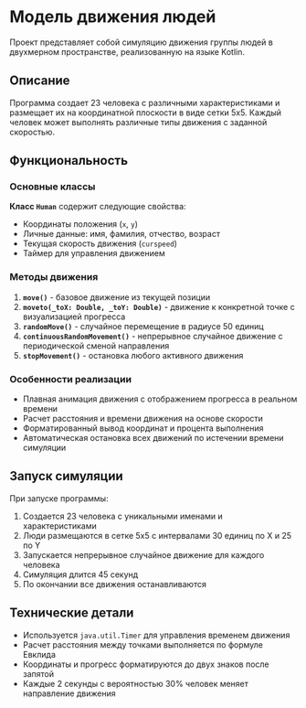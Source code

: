 # Модель движения людей

Проект представляет собой симуляцию движения группы людей в двухмерном пространстве, реализованную на языке Kotlin.

## Описание

Программа создает 23 человека с различными характеристиками и размещает их на координатной плоскости в виде сетки 5x5. Каждый человек может выполнять различные типы движения с заданной скоростью.

## Функциональность

### Основные классы

**Класс `Human`** содержит следующие свойства:
- Координаты положения (`x`, `y`)
- Личные данные: имя, фамилия, отчество, возраст
- Текущая скорость движения (`curspeed`)
- Таймер для управления движением

### Методы движения

1. **`move()`** - базовое движение из текущей позиции
2. **`moveto(_toX: Double, _toY: Double)`** - движение к конкретной точке с визуализацией прогресса
3. **`randomMove()`** - случайное перемещение в радиусе 50 единиц
4. **`continuousRandomMovement()`** - непрерывное случайное движение с периодической сменой направления
5. **`stopMovement()`** - остановка любого активного движения

### Особенности реализации

- Плавная анимация движения с отображением прогресса в реальном времени
- Расчет расстояния и времени движения на основе скорости
- Форматированный вывод координат и процента выполнения
- Автоматическая остановка всех движений по истечении времени симуляции

## Запуск симуляции

При запуске программы:
1. Создается 23 человека с уникальными именами и характеристиками
2. Люди размещаются в сетке 5x5 с интервалами 30 единиц по X и 25 по Y
3. Запускается непрерывное случайное движение для каждого человека
4. Симуляция длится 45 секунд
5. По окончании все движения останавливаются

## Технические детали

- Используется `java.util.Timer` для управления временем движения
- Расчет расстояния между точками выполняется по формуле Евклида
- Координаты и прогресс форматируются до двух знаков после запятой
- Каждые 2 секунды с вероятностью 30% человек меняет направление движения
